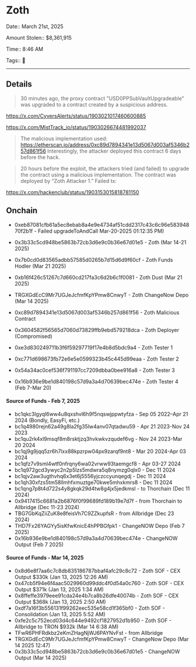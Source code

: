 # Zoth

Date:: March 21st, 2025

Amount Stolen:: $8,361,915

Time:: 8:46 AM

Tags:: 🔑

---

## Details

> 30 minutes ago, the proxy contract "USD0PPSubVaultUpgradeable" was upgraded to a contract created by a suspicious address.

https://x.com/CyversAlerts/status/1903021017460600885

https://x.com/MistTrack_io/status/1903026674481992037


> The malicious implementation used: https://etherscan.io/address/0xc89d7894341e13d5067d003af5346b257d861f56 Interestingly, the attacker deployed this contract 6 days before the hack.

> 20 hours before the exploit, the attackers tried (and failed) to upgrade the contract using a malicious implementation. The contract was deployed by “Zoth Attacker 1.” Failed tx:


https://x.com/hackenclub/status/1903153015818781150


## Onchain

- 0xeb87081cfb61a5ec8ebab8a4e9e4734af51cdd2317c43c6c96e58394870f2b1f - Failed upgradeToAndCall Mar-20-2025 01:12:35 PM)

- 0x3b33c5cd948be5863b72cb3d6e9c0b36e67d01e5 - Zoth (Mar 14-21 2025)
- 0x7b0cd0d83565adbb57585d0265b7d15d6d9f60cf - Zoth Funds Hodler (Mar 21 2025)
- 0xb16f426c51267c7d660cd217fa3c6d2b6c1f0081 - Zoth Dust (Mar 21 2025)
- TRGXGdEcC9Mr7UGJeJcfmfKpYPmw8CnwyT - Zoth ChangeNow Depo (Mar 14 2025)

- 0xc89d7894341e13d5067d003af5346b257d861f56 - Zoth Malicious Contract
- 0x3604582f56565d7060d73829ffb9ebd579218dca - Zoth Deployer (Compromised)
- 0xe3d830249711b3f6f59297719f17e4b8d5bdc9a4 - Zoth Tester 1
- 0xc771d698673fb72e6e5e0599323b45c445d99eaa - Zoth Tester 2
- 0x54a34ac0cef536f791197cc7209dbba0bee916a8 - Zoth Tester 3
- 0x16b936e9be1d840198c57d9a3a4d70639bec474e - Zoth Tester 4 (Feb 7-Mar 20)




#### Source of Funds - Feb 7, 2025

- bc1qkc3lgyql6ww4u8qxshvl6h9f5nqswjppwtyfza - Sep 05 2022–Apr 21 2024 (Bondly, EasyFi, etc.)
- bc1q4980rejn62a49g8la2fg35lw4anv07qtadwu59 - Apr 21 2023-Nov 24 2023
- bc1qu2rk4xl9msqf8m8rsktjzq3hvkwkvzqudef6vg - Nov 24 2023-Mar 20 2024
- bc1qj9g9jqq5zr6h7lxx88kpzrpw04px9zarqf9nt8 - Mar 20 2024-Apr 03 2024
- bc1qfz7v9sml4wtf0nfrqny6wa02vrww93taemgcf8 - Apr 03-27 2024
- bc1q972gcd3ywyc2n2p5lzs5mdwra5q8nymzg0qlx0 - Dec 11 2024
- bc1qjv2aw3ugthvhq6x3et6j5556yjczccyunqegdj - Dec 11 2024
- bc1qh30xfzs5tm58llmhfxmuztge70kwe5mhxkmrs8 - Dec 11 2024
- bc1qng7p8t4d722s4y8gkqk29d4tw8g4jx5jedkmsl - to Thorchain (Dec 11 2024)
- 0x9417415c6681a2b6876f0f99689fd189b19e7d7f - from Thorchain to Allbridge (Dec 11-23 2024)
- TBG7GbKqZiiZuK8e8feisVh7C9ZZkupfsR - from Allbridge (Dec 23 2024)
- THD7Fx26YAGYy5isKfwKnicE4hPPBGfpk1 - ChangeNOW Depo (Feb 7 2025)
- 0x16b936e9be1d840198c57d9a3a4d70639bec474e - ChangeNOW Output (Feb 7 2025)




#### Source of Funds - Mar 14, 2025


- 0x8d6e8f7aa6c7c8db835186787bbaf4afc29c8c72 - Zoth SOF - CEX Output $330k (Jan 13, 2025 12:26 AM)
- 0x47cb5f94e6f4aac5029960d99ddc4f0d54a0c760 - Zoth SOF - CEX Output $371k (Jan 13, 2025 1:34 AM)
- 0x8ffeffe3979eee91cda24e4b7ca8b26dfe40074b - Zoth SOF - CEX Output $368k (Jan 13, 2025 2:50 AM)
- 0xdf7a16f3b556131f99262eec535e58cd1f365bf0 - Zoth SOF - Consolidation (Jan 13, 2025 5:52 AM)
- 0xfe2c5c752ecd03d4c644e9492cf1827952d1b950 - Zoth SOF - Allbridge to TRON $932k (Mar 14 6:38 AM)
- TFwR6PHFRdkbz2eKmZHagNjWJ6PAYNvFst - from Allbridge
- TRGXGdEcC9Mr7UGJeJcfmfKpYPmw8CnwyT - ChangeNow Depo (Mar 14 2025 12:47)
- 0x3b33c5cd948be5863b72cb3d6e9c0b36e67d01e5 - ChangeNOW Output  (Mar 14 2025)




